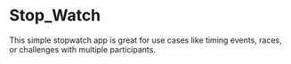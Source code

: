 # Stop_Watch
This simple stopwatch app is great for use cases like timing events, races, or challenges with multiple participants.
